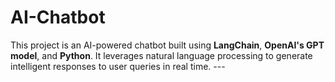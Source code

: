 # AI-Chatbot
This project is an AI-powered chatbot built using **LangChain**, **OpenAI's GPT model**, and **Python**. It leverages natural language processing to generate intelligent responses to user queries in real time.  ---
